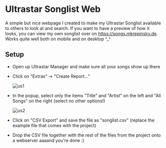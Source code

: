 # Ultrastar Songlist Web
A simple but nice webpage I created to make my Ultrastar Songlist available to others to look at and search.
If you want to have a preview of how it looks, you can view my own songlist over on https://songs.mkrepinsky.de.
Works quite well both on mobile and on desktop ^_^
## Setup
 - Open up Ultrastar Manager and make sure all your songs show up there
 - Click on "Extras" -> "Create Report..."
   
   ![us1](https://github.com/marrelmaker/ultrastar-songlist-web/assets/15806784/5f777366-24d6-4dc4-8fe3-16c25acc6ffb)

 - In the popup, select only the items "Title" and "Artist" on the left and "All Songs" on the right (select no other options!)
   
   ![us2](https://github.com/marrelmaker/ultrastar-songlist-web/assets/15806784/aa652a2c-419e-4216-8b3e-34296e0ec689)

 - Click on "CSV Export" and save the file as "songlist.csv" (replace the example file that comes with the project)
 - Drop the CSV file together with the rest of the files from the project onto a webserver aaaand you're done :)
